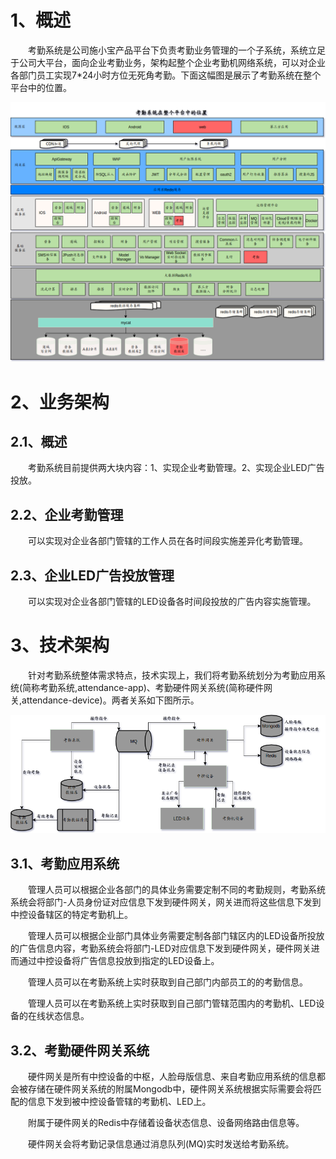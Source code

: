 # 1、概述

&emsp;&emsp;考勤系统是公司施小宝产品平台下负责考勤业务管理的一个子系统，系统立足于公司大平台，面向企业考勤业务，架构起整个企业考勤机网络系统，可以对企业各部门员工实现7*24小时方位无死角考勤。下面这幅图是展示了考勤系统在整个平台中的位置。


![考勤系统在施小宝平台中的位置概览](/assets/image/20170808114448.png "考勤系统在施小宝平台中的位置概览")




# 2、业务架构

## 2.1、概述

&emsp;&emsp;考勤系统目前提供两大块内容：1、实现企业考勤管理。2、实现企业LED广告投放。

## 2.2、企业考勤管理

&emsp;&emsp;可以实现对企业各部门管辖的工作人员在各时间段实施差异化考勤管理。

## 2.3、企业LED广告投放管理

&emsp;&emsp;可以实现对企业各部门管辖的LED设备各时间段投放的广告内容实施管理。


# 3、技术架构

&emsp;&emsp;针对考勤系统整体需求特点，技术实现上，我们将考勤系统划分为考勤应用系统(简称考勤系统,attendance-app)、考勤硬件网关系统(简称硬件网关,attendance-device)。两者关系如下图所示。

![考勤业务架构概览](/assets/image/20170808145254.png "考勤业务架构概览")

## 3.1、考勤应用系统

&emsp;&emsp;管理人员可以根据企业各部门的具体业务需要定制不同的考勤规则，考勤系统系统会将部门-人员身份证对应信息下发到硬件网关，网关进而将这些信息下发到中控设备辖区的特定考勤机上。

&emsp;&emsp;管理人员可以根据企业部门具体业务需要定制各部门辖区内的LED设备所投放的广告信息内容，考勤系统会将部门-LED对应信息下发到硬件网关，硬件网关进而通过中控设备将广告信息投放到指定的LED设备上。

&emsp;&emsp;管理人员可以在考勤系统上实时获取到自己部门内部员工的的考勤信息。

&emsp;&emsp;管理人员可以在考勤系统上实时获取到自己部门管辖范围内的考勤机、LED设备的在线状态信息。


## 3.2、考勤硬件网关系统

&emsp;&emsp;硬件网关是所有中控设备的中枢，人脸母版信息、来自考勤应用系统的信息都会被存储在硬件网关系统的附属Mongodb中，硬件网关系统根据实际需要会将匹配的信息下发到被中控设备管辖的考勤机、LED上。 

&emsp;&emsp;附属于硬件网关的Redis中存储着设备状态信息、设备网络路由信息等。 

&emsp;&emsp;硬件网关会将考勤记录信息通过消息队列(MQ)实时发送给考勤系统。 

